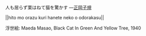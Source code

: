 人も居らず栗はねて猫を驚かす
—[正岡子規](https://ja.wikipedia.org/wiki/正岡子規)

||hito mo orazu kuri hanete neko o odorakasu||

浮世絵: Maeda Masao, Black Cat In Green And Yellow Tree, 1940